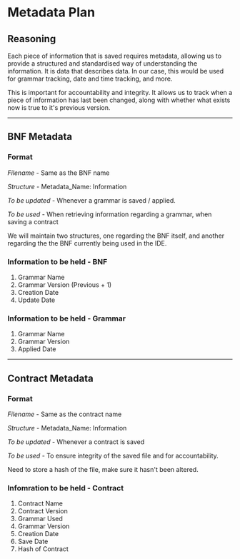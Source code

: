 # Metadata Plan

## Reasoning

Each piece of information that is saved requires metadata, allowing us to provide a structured and standardised way of understanding the information. It is data that describes data. In our case, this would be used for grammar tracking, date and time tracking, and more. 

This is important for accountability and integrity. It allows us to track when a piece of information has last been changed, along with whether what exists now is true to it's previous version.

---

## BNF Metadata

### Format

*Filename* - Same as the BNF name

*Structure* - Metadata_Name: Information

*To be updated* - Whenever a grammar is saved / applied.

*To be used* - When retrieving information regarding a grammar, when saving a contract

We will maintain two structures, one regarding the BNF itself, and another regarding the the BNF currently being used in the IDE.

### Information to be held - BNF

1. Grammar Name
2. Grammar Version (Previous + 1)
3. Creation Date
4. Update Date


### Information to be held - Grammar

1. Grammar Name
2. Grammar Version
3. Applied Date


---

## Contract Metadata

### Format

*Filename* - Same as the contract name

*Structure* - Metadata_Name: Information

*To be updated* - Whenever a contract is saved

*To be used* - To ensure integrity of the saved file and for accountability.

Need to store a hash of the file, make sure it hasn't been altered.

### Infomration to be held - Contract
1. Contract Name
2. Contract Version
3. Grammar Used
4. Grammar Version
5. Creation Date
6. Save Date
7. Hash of Contract